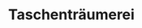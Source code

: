 ---
title: "Taschenträumerei"
url: /buchholz-in-der-nordheide/taschentraeumerei/
shop: Taschen & Koffer
---